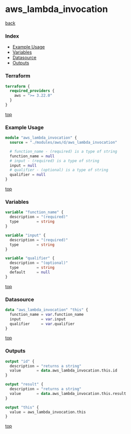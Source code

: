 # aws_lambda_invocation

[back](../aws.md)

### Index

- [Example Usage](#example-usage)
- [Variables](#variables)
- [Datasource](#datasource)
- [Outputs](#outputs)

### Terraform

```terraform
terraform {
  required_providers {
    aws = ">= 3.22.0"
  }
}
```

[top](#index)

### Example Usage

```terraform
module "aws_lambda_invocation" {
  source = "./modules/aws/d/aws_lambda_invocation"

  # function_name - (required) is a type of string
  function_name = null
  # input - (required) is a type of string
  input = null
  # qualifier - (optional) is a type of string
  qualifier = null
}
```

[top](#index)

### Variables

```terraform
variable "function_name" {
  description = "(required)"
  type        = string
}

variable "input" {
  description = "(required)"
  type        = string
}

variable "qualifier" {
  description = "(optional)"
  type        = string
  default     = null
}
```

[top](#index)

### Datasource

```terraform
data "aws_lambda_invocation" "this" {
  function_name = var.function_name
  input         = var.input
  qualifier     = var.qualifier
}
```

[top](#index)

### Outputs

```terraform
output "id" {
  description = "returns a string"
  value       = data.aws_lambda_invocation.this.id
}

output "result" {
  description = "returns a string"
  value       = data.aws_lambda_invocation.this.result
}

output "this" {
  value = aws_lambda_invocation.this
}
```

[top](#index)